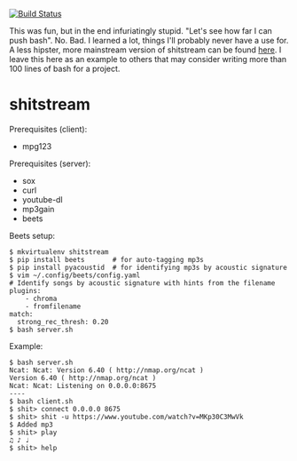 [![Build Status](https://travis-ci.org/nijotz/shitstream.svg?branch=master)](https://travis-ci.org/nijotz/shitstream)

This was fun, but in the end infuriatingly stupid.  "Let's see how far I can push bash".  No.  Bad.  I learned a lot, things I'll probably never have a use for.  A less hipster, more mainstream version of shitstream can be found [here](https://gtihub.com/nijotz/shitstream).  I leave this here as an example to others that may consider writing more than 100 lines of bash for a project.

shitstream
==========

Prerequisites (client):
* mpg123

Prerequisites (server):
* sox
* curl
* youtube-dl
* mp3gain
* beets

Beets setup:

    $ mkvirtualenv shitstream
    $ pip install beets       # for auto-tagging mp3s
    $ pip install pyacoustid  # for identifying mp3s by acoustic signature
    $ vim ~/.config/beets/config.yaml
    # Identify songs by acoustic signature with hints from the filename
    plugins:
        - chroma
        - fromfilename
    match:
      strong_rec_thresh: 0.20
    $ bash server.sh

Example:

    $ bash server.sh
    Ncat: Ncat: Version 6.40 ( http://nmap.org/ncat )
    Version 6.40 ( http://nmap.org/ncat )
    Ncat: Ncat: Listening on 0.0.0.0:8675
    ----
    $ bash client.sh
    $ shit> connect 0.0.0.0 8675
    $ shit> shit -u https://www.youtube.com/watch?v=MKp30C3MwVk
    $ Added mp3
    $ shit> play
    ♫ ♪ ♩
    $ shit> help
